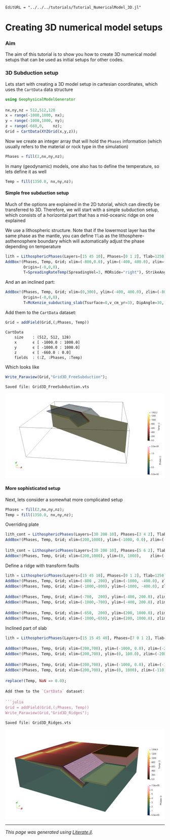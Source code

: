 ```@meta
EditURL = "../../../tutorials/Tutorial_NumericalModel_3D.jl"
```

# Creating 3D numerical model setups

### Aim
The aim of this tutorial is to show you how to create 3D numerical model setups that can be used as initial setups for other codes.

### 3D Subduction setup

Lets start with creating a 3D model setup in cartesian coordinates, which uses the `CartData` data structure

```julia
using GeophysicalModelGenerator

nx,ny,nz = 512,512,128
x = range(-1000,1000, nx);
y = range(-1000,1000, ny);
z = range(-660,0,    nz);
Grid = CartData(XYZGrid(x,y,z));
```

Now we create an integer array that will hold the `Phases` information (which usually refers to the material or rock type in the simulation)

```julia
Phases = fill(2,nx,ny,nz);
```

In many (geodynamic) models, one also has to define the temperature, so lets define it as well

```julia
Temp = fill(1350.0, nx,ny,nz);
```

#### Simple free subduction setup

Much of the options are explained in the 2D tutorial, which can directly be transferred to 3D.
Therefore, we will start with a simple subduction setup, which consists of a horizontal part that has a mid-oceanic ridge on one explained

We use a lithospheric structure. Note that if the lowermost layer has the same phase as the mantle, you can define `Tlab` as the lithosphere-asthenosphere boundary which will automatically adjust the phase depending on temperature

```julia
lith = LithosphericPhases(Layers=[15 45 10], Phases=[0 1 2], Tlab=1250)
AddBox!(Phases, Temp, Grid; xlim=(-800,0.0), ylim=(-400, 400.0), zlim=(-80.0, 0.0), phase = lith,
        Origin=(-0,0,0),
        T=SpreadingRateTemp(SpreadingVel=3, MORside="right"), StrikeAngle=30);
```

And an an inclined part:

```julia
AddBox!(Phases, Temp, Grid; xlim=(0,300), ylim=(-400, 400.0), zlim=(-80.0, 0.0), phase = lith,
        Origin=(-0,0,0),
        T=McKenzie_subducting_slab(Tsurface=0,v_cm_yr=3), DipAngle=30, StrikeAngle=30);
```

Add them to the `CartData` dataset:

```julia
Grid = addField(Grid,(;Phases, Temp))
```

````
CartData 
    size    : (512, 512, 128)
    x       ϵ [ -1000.0 : 1000.0]
    y       ϵ [ -1000.0 : 1000.0]
    z       ϵ [ -660.0 : 0.0]
    fields  : (:Z, :Phases, :Temp)

````

Which looks like

```julia
Write_Paraview(Grid,"Grid3D_FreeSubduction");
```

````
Saved file: Grid3D_FreeSubduction.vts

````

![Mechanical3D_Tutorial_1](../assets/img/Mechanical3D_Tutorial_1.png)

#### More sophisticated setup

Next, lets consider a somewhat more complicated setup

```julia
Phases = fill(2,nx,ny,nz);
Temp = fill(1350.0, nx,ny,nz);
```

Overriding plate

```julia
lith_cont = LithosphericPhases(Layers=[30 200 10], Phases=[3 4 2], Tlab=1250)
AddBox!(Phases, Temp, Grid; xlim=(200,1000), ylim=(-1000, 0.0), zlim=(-240.0, 0.0), phase = lith_cont, T=HalfspaceCoolingTemp(Age=150));

lith_cont = LithosphericPhases(Layers=[30 200 10], Phases=[5 6 2], Tlab=1250)
AddBox!(Phases, Temp, Grid; xlim=(200,1000), ylim=(0, 1000),    zlim=(-240.0, 0.0), phase = lith_cont, T=HalfspaceCoolingTemp(Age=200));
```

Define a ridge with transform faults

```julia
lith = LithosphericPhases(Layers=[15 45 10], Phases=[0 1 2], Tlab=1250)
AddBox!(Phases, Temp, Grid; xlim=(-800 , 200), ylim=(-1000, -400.0), zlim=(-80.0, 0.0), phase = lith, T=SpreadingRateTemp(SpreadingVel=3));
AddBox!(Phases, Temp, Grid; xlim=(-1000,-800), ylim=(-1000, -400.0), zlim=(-80.0, 0.0), phase = lith, T=SpreadingRateTemp(SpreadingVel=3,MORside="right"));

AddBox!(Phases, Temp, Grid; xlim=(-700,  200), ylim=(-400, 200.0), zlim=(-80.0, 0.0), phase = lith, T=SpreadingRateTemp(SpreadingVel=3));
AddBox!(Phases, Temp, Grid; xlim=(-1000,-700), ylim=(-400, 200.0), zlim=(-80.0, 0.0), phase = lith, T=SpreadingRateTemp(SpreadingVel=3,MORside="right"));

AddBox!(Phases, Temp, Grid; xlim=(-650,  200), ylim=(200, 1000.0), zlim=(-80.0, 0.0), phase = lith, T=SpreadingRateTemp(SpreadingVel=3));
AddBox!(Phases, Temp, Grid; xlim=(-1000,-650), ylim=(200, 1000.0), zlim=(-80.0, 0.0), phase = lith, T=SpreadingRateTemp(SpreadingVel=3,MORside="right"));
```

Inclined part of slab

```julia
lith = LithosphericPhases(Layers=[15 15 45 40], Phases=[7 0 1 2], Tlab=1250)

AddBox!(Phases, Temp, Grid; xlim=(200,700), ylim=(-1000, 0.0), zlim=(-200.0, 15), phase = lith,  T=ConstantTemp(T=1350), DipAngle=30);
AddBox!(Phases, Temp, Grid; xlim=(200,700), ylim=(0, 100.0), zlim=(-200.0, 15), phase = lith,  T=ConstantTemp(T=1350), DipAngle=35);

AddBox!(Phases, Temp, Grid; xlim=(200,700), ylim=(-1000, 0.0), zlim=(-110.0, 15), phase = lith,  T=McKenzie_subducting_slab(Tsurface=0,v_cm_yr=3), DipAngle=30);
AddBox!(Phases, Temp, Grid; xlim=(200,700), ylim=(0, 1000), zlim=(-110.0, 15), phase = lith,  T=McKenzie_subducting_slab(Tsurface=0,v_cm_yr=3), DipAngle=35);

replace!(Temp, NaN => 0.0);

Add them to the `CartData` dataset:

```julia
Grid = addField(Grid,(;Phases, Temp))
Write_Paraview(Grid,"Grid3D_Ridges");
```

````
Saved file: Grid3D_Ridges.vts

````

![Mechanical3D_Tutorial_2](../assets/img/Mechanical3D_Tutorial_2.png)

---

*This page was generated using [Literate.jl](https://github.com/fredrikekre/Literate.jl).*

